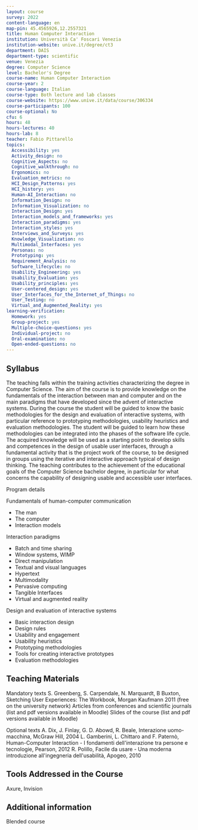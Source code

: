 ```yaml
---
layout: course
survey: 2022
content-language: en
map-pin: 45.4565926,12.2557321
title: Human Computer Interaction
institution: Università Ca' Foscari Venezia
institution-website: unive.it/degree/ct3 
department: DAIS
department-type: scientific
venue: Venezia
degree: Computer Science
level: Bachelor's Degree
course-name: Human Computer Interaction
course-year: 2
course-language: Italian
course-type: Both lecture and lab classes
course-website: https://www.unive.it/data/course/306334
course-participants: 100
course-optional: No
cfu: 6
hours: 48
hours-lectures: 40
hours-lab: 8
teacher: Fabio Pittarello
topics: 
  Accessibility: yes
  Activity_design: no
  Cognitive_Aspects: no
  Cognitive_walkthrough: no
  Ergonomics: no
  Evaluation_metrics: no
  HCI_Design_Patterns: yes
  HCI_history: yes
  Human-AI_Interaction: no
  Information_Design: no
  Information_Visualization: no
  Interaction_Design: yes
  Interaction_models_and_frameworks: yes
  Interaction_paradigms: yes
  Interaction_styles: yes
  Interviews_and_Surveys: yes
  Knowledge_Visualization: no
  Multimodal_Interfaces: yes
  Personas: no
  Prototyping: yes
  Requirement_Analysis: no
  Software_lifecycle: no
  Usability_Engineering: yes
  Usability_Evaluation: yes
  Usability_principles: yes
  User-centered_design: yes
  User_Interfaces_for_the_Internet_of_Things: no
  User_Testing: no
  Virtual_and_Augmented_Reality: yes
learning-verification: 
  Homework: yes 
  Group-project: yes 
  Multiple-choice-questions: yes 
  Individual-project: no 
  Oral-examination: no 
  Open-ended-questions: no 
---
```



## Syllabus 
The teaching falls within the training activities characterizing the degree in Computer Science.
The aim of the course is to provide knowledge on the fundamentals of the interaction between man and computer and on the main paradigms that have developed since the advent of interactive systems.
During the course the student will be guided to know the basic methodologies for the design and evaluation of interactive systems, with particular reference to prototyping methodologies, usability heuristics and evaluation methodologies. The student will be guided to learn how these methodologies can be integrated into the phases of the software life cycle.
The acquired knowledge will be used as a starting point to develop skills and competences in the design of usable user interfaces, through a fundamental activity that is the project work of the course, to be designed in groups using the iterative and interactive approach typical of design thinking.
The teaching contributes to the achievement of the educational goals of the Computer Science bachelor degree, in particular for what concerns the capability of designing usable and accessible user interfaces.

Program details

Fundamentals of human-computer communication

- The man
- The computer
- Interaction models

Interaction paradigms

- Batch and time sharing
- Window systems, WIMP
- Direct manipulation
- Textual and visual languages
- Hypertext
- Multimodality
- Pervasive computing
- Tangible Interfaces
- Virtual and augmented reality

Design and evaluation of interactive systems

- Basic interaction design
- Design rules
- Usability and engagement
- Usability heuristics
- Prototyping methodologies
- Tools for creating interactive prototypes
- Evaluation methodologies

## Teaching Materials 
Mandatory texts
S. Greenberg, S. Carpendale, N. Marquardt, B Buxton, Sketching User Experiences: The Workbook, Morgan Kaufmann 2011 (free on the university network)
Articles from conferences and scientific journals (list and pdf versions available in Moodle)
Slides of the course (list and pdf versions available in Moodle)

Optional texts
A. Dix, J. Finlay, G. D. Abowd, R. Beale, Interazione uomo-macchina, McGraw Hill, 2004
L. Gamberini, L. Chittaro and F. Paternò, Human-Computer Interaction - I fondamenti dell'interazione tra persone e tecnologie, Pearson, 2012
R. Polillo, Facile da usare - Una moderna introduzione all'ingegneria dell'usabilità, Apogeo, 2010

## Tools Addressed in the Course 
Axure, Invision

## Additional information 
Blended course

